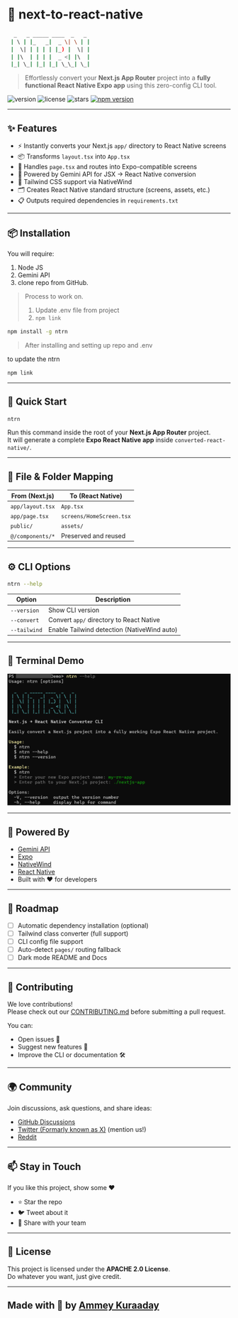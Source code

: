 # 🚀 next-to-react-native

```bash
  _   _ _____ ____  _   _ 
 | \ | |_   _|  _ \| \ | |
 |  \| | | | | |_) |  \| |
 | |\  | | | |  _ <| |\  |
 |_| \_| |_| |_| \_\_| \_|
``` 

> Effortlessly convert your **Next.js App Router** project into a **fully functional React Native Expo app** using this zero-config CLI tool.

![version](https://img.shields.io/github/package-json/v/AmeyKuradeAK/ntrn?filename=package.json?color=blue) 
![license](https://img.shields.io/github/license/AmeyKuradeAK/ntrn)
![stars](https://img.shields.io/github/stars/AmeyKuradeAK)
[![npm version](https://img.shields.io/npm/v/ntrn.svg)](https://www.npmjs.com/package/ntrn)

---

## ✨ Features

- ⚡️ Instantly converts your Next.js `app/` directory to React Native screens
- 📦 Transforms `layout.tsx` into `App.tsx`
- 🎯 Handles `page.tsx` and routes into Expo-compatible screens
- 🧠 Powered by Gemini API for JSX → React Native conversion
- 🎨 Tailwind CSS support via NativeWind
- 🗂 Creates React Native standard structure (screens, assets, etc.)
- 📋 Outputs required dependencies in `requirements.txt`

---

## 📦 Installation

You will require:
  1. Node JS
  2. Gemini API
  3. clone repo from GitHub.

> Process to work on.
>   1. Update .env file from project
>   2. ```npm link``` 

```bash
npm install -g ntrn
```
> After installing and setting up repo and .env

to update the ntrn
```bash
npm link
```

---

## 🚀 Quick Start

```bash
ntrn
```

Run this command inside the root of your **Next.js App Router** project.  
It will generate a complete **Expo React Native app** inside `converted-react-native/`.

---

## 📂 File & Folder Mapping

| From (Next.js)        | To (React Native)           |
|-----------------------|-----------------------------|
| `app/layout.tsx`      | `App.tsx`                   |
| `app/page.tsx`        | `screens/HomeScreen.tsx`    |
| `public/`             | `assets/`                   |
| `@/components/*`      | Preserved and reused        |

---

## ⚙️ CLI Options

```bash
ntrn --help
```

| Option       | Description                                 |
|--------------|---------------------------------------------|
| `--version`  | Show CLI version                            |
| `--convert`  | Convert `app/` directory to React Native     |
| `--tailwind` | Enable Tailwind detection (NativeWind auto) |

---

## 📸 Terminal Demo

![Demo](./Public/NTRN.png)

---

## 🧠 Powered By

- [Gemini API](https://ai.google.dev/)
- [Expo](https://expo.dev/)
- [NativeWind](https://www.nativewind.dev/)
- [React Native](https://reactnative.dev/)
- Built with ❤️ for developers

---

## 🧪 Roadmap

- [ ] Automatic dependency installation (optional)
- [ ] Tailwind class converter (full support)
- [ ] CLI config file support
- [ ] Auto-detect `pages/` routing fallback
- [ ] Dark mode README and Docs

---

## 🤝 Contributing

We love contributions!  
Please check out our [CONTRIBUTING.md](CONTRIBUTING.md) before submitting a pull request.

You can:
- Open issues 🐛
- Suggest new features 🌟
- Improve the CLI or documentation 🛠

---

## 🌍 Community

Join discussions, ask questions, and share ideas:

- [GitHub Discussions](https://github.com/your-org/next-to-react-native/)
- [Twitter (Formarly known as X)](https://x.com/KuradeAmey/) (mention us!)
- [Reddit](https://www.reddit.com/user/Live_Ratio_4906/)

---

## 📫 Stay in Touch

If you like this project, show some ❤️

- ⭐ Star the repo  
- 🐦 Tweet about it  
- 📢 Share with your team  

---

## 📄 License

This project is licensed under the **APACHE 2.0 License**.  
Do whatever you want, just give credit.

---

## Made with 💙 by [Ammey Kuraaday](https://www.github.com/AmeyKuradeAK)
                        
